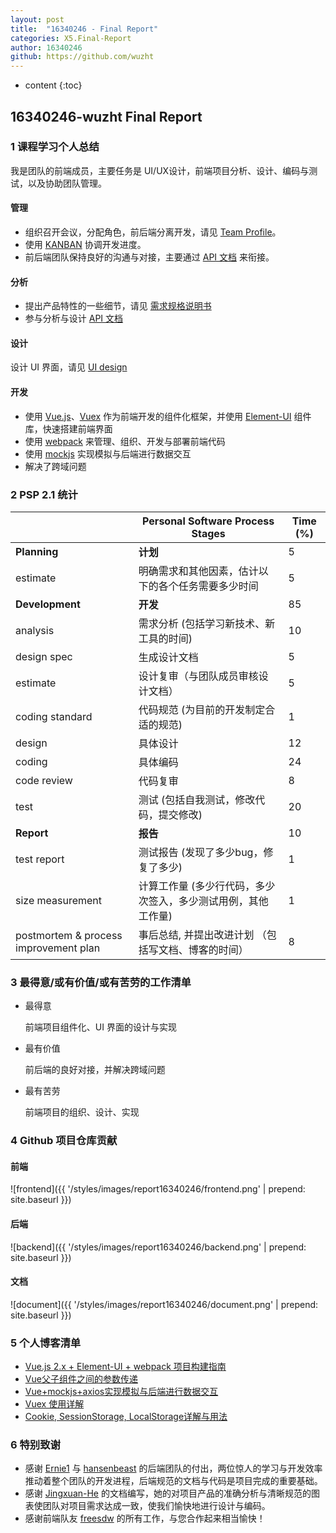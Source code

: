 ```yaml
---
layout: post
title:  "16340246 - Final Report"
categories: X5.Final-Report
author: 16340246
github: https://github.com/wuzht
---
```


* content
{:toc}



## 16340246-wuzht Final Report

### 1 课程学习个人总结

我是团队的前端成员，主要任务是 UI/UX设计，前端项目分析、设计、编码与测试，以及协助团队管理。

#### 管理

- 组织召开会议，分配角色，前后端分离开发，请见 [Team Profile](https://sysu-swsad-team.github.io/2.%E5%9B%A2%E9%98%9F%E7%BB%84%E5%BB%BA%E4%B8%8E%E5%88%86%E5%B7%A5/2.%E5%9B%A2%E9%98%9F%E7%BB%84%E5%BB%BA%E4%B8%8E%E5%88%86%E5%B7%A5/)。
- 使用 [KANBAN](https://github.com/orgs/sysu-swsad-team/projects) 协调开发进度。
- 前后端团队保持良好的沟通与对接，主要通过 [API 文档](https://sysu-swsad-team.github.io/7.%E8%AE%BE%E8%AE%A1%E8%AF%B4%E6%98%8E%E4%B9%A6/7.3.%E6%8E%A5%E5%8F%A3API%E8%AE%BE%E8%AE%A1/) 来衔接。

#### 分析

* 提出产品特性的一些细节，请见 [需求规格说明书](https://sysu-swsad-team.github.io/categories/#6.%E9%9C%80%E6%B1%82%E8%A7%84%E6%A0%BC%E8%AF%B4%E6%98%8E%E4%B9%A6-ref)
* 参与分析与设计 [API 文档](https://sysu-swsad-team.github.io/7.%E8%AE%BE%E8%AE%A1%E8%AF%B4%E6%98%8E%E4%B9%A6/7.3.%E6%8E%A5%E5%8F%A3API%E8%AE%BE%E8%AE%A1/) 

#### 设计

设计 UI 界面，请见 [UI design](https://sysu-swsad-team.github.io/7.%E8%AE%BE%E8%AE%A1%E8%AF%B4%E6%98%8E%E4%B9%A6/7.1.%E7%95%8C%E9%9D%A2%E8%AE%BE%E8%AE%A1/)

#### 开发

* 使用 [Vue.js](https://cn.vuejs.org/)、[Vuex](https://vuex.vuejs.org/zh/) 作为前端开发的组件化框架，并使用 [Element-UI](https://element.eleme.cn/) 组件库，快速搭建前端界面
* 使用 [webpack](https://webpack.js.org/) 来管理、组织、开发与部署前端代码
* 使用 [mockjs](https://sysu-swsad-team.github.io/x2.%E6%8A%80%E6%9C%AF%E4%B8%8E%E5%B7%A5%E4%BD%9C%E6%8A%A5%E5%91%8A/X2.13.16340246-Vue+mockjs+axios%E5%AE%9E%E7%8E%B0%E6%A8%A1%E6%8B%9F%E4%B8%8E%E5%90%8E%E7%AB%AF%E8%BF%9B%E8%A1%8C%E6%95%B0%E6%8D%AE%E4%BA%A4%E4%BA%92/) 实现模拟与后端进行数据交互
* 解决了跨域问题

### 2 PSP 2.1 统计

|                                       | Personal Software Process Stages                             | Time (%) |
| ------------------------------------- | ------------------------------------------------------------ | -------- |
| **Planning**                          | **计划**                                                     | 5        |
| estimate                              | 明确需求和其他因素，估计以下的各个任务需要多少时间           | 5        |
| **Development**                       | **开发**                                                     | 85       |
| analysis                              | 需求分析 (包括学习新技术、新工具的时间)                      | 10       |
| design spec                           | 生成设计文档                                                 | 5        |
| estimate                              | 设计复审（与团队成员审核设计文档）                           | 5        |
| coding standard                       | 代码规范 (为目前的开发制定合适的规范)                        | 1        |
| design                                | 具体设计                                                     | 12       |
| coding                                | 具体编码                                                     | 24       |
| code review                           | 代码复审                                                     | 8        |
| test                                  | 测试 (包括自我测试，修改代码，提交修改)                      | 20       |
| **Report**                            | **报告**                                                     | 10       |
| test report                           | 测试报告 (发现了多少bug，修复了多少)                         | 1        |
| size measurement                      | 计算工作量 (多少行代码，多少次签入，多少测试用例，其他工作量) | 1        |
| postmortem & process improvement plan | 事后总结, 并提出改进计划 （包括写文档、博客的时间）          | 8        |



### 3 最得意/或有价值/或有苦劳的工作清单

* 最得意

  前端项目组件化、UI 界面的设计与实现

* 最有价值

  前后端的良好对接，并解决跨域问题

* 最有苦劳

  前端项目的组织、设计、实现



### 4 Github 项目仓库贡献

#### 前端

![frontend]({{ '/styles/images/report16340246/frontend.png' | prepend: site.baseurl }})

#### 后端

![backend]({{ '/styles/images/report16340246/backend.png' | prepend: site.baseurl }})

#### 文档

![document]({{ '/styles/images/report16340246/document.png' | prepend: site.baseurl }})



### 5 个人博客清单

* [Vue.js 2.x + Element-UI + webpack 项目构建指南](https://sysu-swsad-team.github.io/x2.技术与工作报告/X2.09.16340246-Vue.js2.x+Element-UI+webpack项目构建指南/)
* [Vue父子组件之间的参数传递](https://sysu-swsad-team.github.io/x2.技术与工作报告/X2.10.16340246-Vue父子组件之间的参数传递/)
* [Vue+mockjs+axios实现模拟与后端进行数据交互](https://sysu-swsad-team.github.io/x2.技术与工作报告/X2.13.16340246-Vue+mockjs+axios实现模拟与后端进行数据交互/)
* [Vuex 使用详解](https://sysu-swsad-team.github.io/x2.技术与工作报告/X2.12.16340246-Vuex使用详解/)
* [Cookie, SessionStorage, LocalStorage详解与用法](https://sysu-swsad-team.github.io/x2.技术与工作报告/X2.14.16340246-Cookie,SessionStorage,LocalStorage详解与用法/)



### 6 特别致谢

* 感谢 [Ernie1](https://github.com/Ernie1) 与 [hansenbeast](https://github.com/hansenbeast) 的后端团队的付出，两位惊人的学习与开发效率推动着整个团队的开发进程，后端规范的文档与代码是项目完成的重要基础。
* 感谢 [Jingxuan-He](https://github.com/Jingxuan-He) 的文档编写，她的对项目产品的准确分析与清晰规范的图表使团队对项目需求达成一致，使我们愉快地进行设计与编码。
* 感谢前端队友 [freesdw](https://github.com/freesdw) 的所有工作，与您合作起来相当愉快！